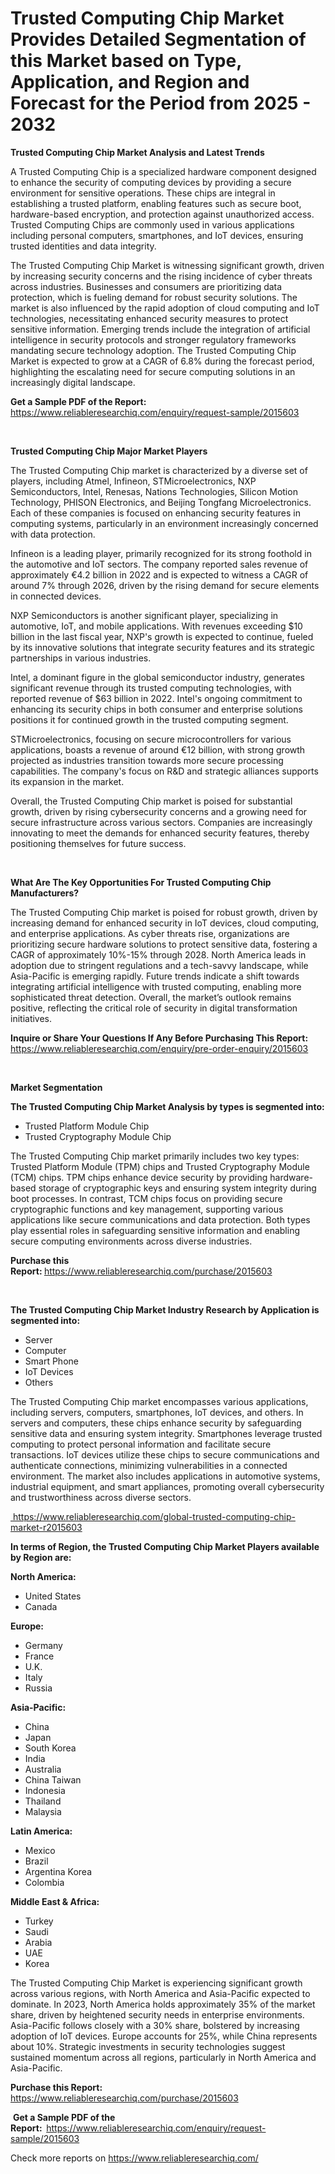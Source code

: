 <p><h1>Trusted Computing Chip Market Provides Detailed Segmentation of this Market based on Type, Application, and Region and Forecast for the Period from 2025 - 2032</h1></p><p><strong>Trusted Computing Chip Market Analysis and Latest Trends</strong></p>
<p><p>A Trusted Computing Chip is a specialized hardware component designed to enhance the security of computing devices by providing a secure environment for sensitive operations. These chips are integral in establishing a trusted platform, enabling features such as secure boot, hardware-based encryption, and protection against unauthorized access. Trusted Computing Chips are commonly used in various applications including personal computers, smartphones, and IoT devices, ensuring trusted identities and data integrity.</p><p>The Trusted Computing Chip Market is witnessing significant growth, driven by increasing security concerns and the rising incidence of cyber threats across industries. Businesses and consumers are prioritizing data protection, which is fueling demand for robust security solutions. The market is also influenced by the rapid adoption of cloud computing and IoT technologies, necessitating enhanced security measures to protect sensitive information. Emerging trends include the integration of artificial intelligence in security protocols and stronger regulatory frameworks mandating secure technology adoption. The Trusted Computing Chip Market is expected to grow at a CAGR of 6.8% during the forecast period, highlighting the escalating need for secure computing solutions in an increasingly digital landscape.</p></p>
<p><strong>Get a Sample PDF of the Report:&nbsp;</strong> <a href="https://www.reliableresearchiq.com/enquiry/request-sample/2015603?utm_campaign=1720&utm_medium=2&utm_source=Github&utm_content=ia&utm_term=17012025&utm_id=trusted-computing-chip">https://www.reliableresearchiq.com/enquiry/request-sample/2015603</a></p>
<p>&nbsp;</p>
<p><strong>Trusted Computing Chip Major Market Players</strong></p>
<p><p>The Trusted Computing Chip market is characterized by a diverse set of players, including Atmel, Infineon, STMicroelectronics, NXP Semiconductors, Intel, Renesas, Nations Technologies, Silicon Motion Technology, PHISON Electronics, and Beijing Tongfang Microelectronics. Each of these companies is focused on enhancing security features in computing systems, particularly in an environment increasingly concerned with data protection.</p><p>Infineon is a leading player, primarily recognized for its strong foothold in the automotive and IoT sectors. The company reported sales revenue of approximately €4.2 billion in 2022 and is expected to witness a CAGR of around 7% through 2026, driven by the rising demand for secure elements in connected devices.</p><p>NXP Semiconductors is another significant player, specializing in automotive, IoT, and mobile applications. With revenues exceeding $10 billion in the last fiscal year, NXP's growth is expected to continue, fueled by its innovative solutions that integrate security features and its strategic partnerships in various industries.</p><p>Intel, a dominant figure in the global semiconductor industry, generates significant revenue through its trusted computing technologies, with reported revenue of $63 billion in 2022. Intel's ongoing commitment to enhancing its security chips in both consumer and enterprise solutions positions it for continued growth in the trusted computing segment.</p><p>STMicroelectronics, focusing on secure microcontrollers for various applications, boasts a revenue of around €12 billion, with strong growth projected as industries transition towards more secure processing capabilities. The company's focus on R&D and strategic alliances supports its expansion in the market.</p><p>Overall, the Trusted Computing Chip market is poised for substantial growth, driven by rising cybersecurity concerns and a growing need for secure infrastructure across various sectors. Companies are increasingly innovating to meet the demands for enhanced security features, thereby positioning themselves for future success.</p></p>
<p>&nbsp;</p>
<p><strong>What Are The Key Opportunities For Trusted Computing Chip Manufacturers?</strong></p>
<p><p>The Trusted Computing Chip market is poised for robust growth, driven by increasing demand for enhanced security in IoT devices, cloud computing, and enterprise applications. As cyber threats rise, organizations are prioritizing secure hardware solutions to protect sensitive data, fostering a CAGR of approximately 10%-15% through 2028. North America leads in adoption due to stringent regulations and a tech-savvy landscape, while Asia-Pacific is emerging rapidly. Future trends indicate a shift towards integrating artificial intelligence with trusted computing, enabling more sophisticated threat detection. Overall, the market’s outlook remains positive, reflecting the critical role of security in digital transformation initiatives.</p></p>
<p><strong>Inquire or Share Your Questions If Any Before Purchasing This Report:</strong> <a href="https://www.reliableresearchiq.com/enquiry/pre-order-enquiry/2015603?utm_campaign=1720&utm_medium=2&utm_source=Github&utm_content=ia&utm_term=17012025&utm_id=trusted-computing-chip">https://www.reliableresearchiq.com/enquiry/pre-order-enquiry/2015603</a></p>
<p>&nbsp;</p>
<p><strong>Market Segmentation</strong></p>
<p><strong>The Trusted Computing Chip Market Analysis by types is segmented into:</strong></p>
<p><ul><li>Trusted Platform Module Chip</li><li>Trusted Cryptography Module Chip</li></ul></p>
<p><p>The Trusted Computing Chip market primarily includes two key types: Trusted Platform Module (TPM) chips and Trusted Cryptography Module (TCM) chips. TPM chips enhance device security by providing hardware-based storage of cryptographic keys and ensuring system integrity during boot processes. In contrast, TCM chips focus on providing secure cryptographic functions and key management, supporting various applications like secure communications and data protection. Both types play essential roles in safeguarding sensitive information and enabling secure computing environments across diverse industries.</p></p>
<p><strong>Purchase this Report:&nbsp;</strong><a href="https://www.reliableresearchiq.com/purchase/2015603?utm_campaign=1720&utm_medium=2&utm_source=Github&utm_content=ia&utm_term=17012025&utm_id=trusted-computing-chip">https://www.reliableresearchiq.com/purchase/2015603</a></p>
<p>&nbsp;</p>
<p><strong>The Trusted Computing Chip Market Industry Research by Application is segmented into:</strong></p>
<p><ul><li>Server</li><li>Computer</li><li>Smart Phone</li><li>IoT Devices</li><li>Others</li></ul></p>
<p><p>The Trusted Computing Chip market encompasses various applications, including servers, computers, smartphones, IoT devices, and others. In servers and computers, these chips enhance security by safeguarding sensitive data and ensuring system integrity. Smartphones leverage trusted computing to protect personal information and facilitate secure transactions. IoT devices utilize these chips to secure communications and authenticate connections, minimizing vulnerabilities in a connected environment. The market also includes applications in automotive systems, industrial equipment, and smart appliances, promoting overall cybersecurity and trustworthiness across diverse sectors.</p></p>
<p><a href="https://www.reliableresearchiq.com/global-trusted-computing-chip-market-r2015603?utm_campaign=1720&utm_medium=2&utm_source=Github&utm_content=ia&utm_term=17012025&utm_id=trusted-computing-chip">&nbsp;https://www.reliableresearchiq.com/global-trusted-computing-chip-market-r2015603</a></p>
<p><strong>In terms of Region, the Trusted Computing Chip Market Players available by Region are:</strong></p>
<p>
    <p> <strong> North America: </strong>
        <ul>
            <li>United States</li>
            <li>Canada</li>
        </ul>
        </p> 
    <p> <strong> Europe: </strong>
        <ul>
            <li>Germany</li>
            <li>France</li>
            <li>U.K.</li>
            <li>Italy</li>
            <li>Russia</li>
        </ul>
        </p> 
    <p> <strong> Asia-Pacific: </strong>
        <ul>
            <li>China</li>
            <li>Japan</li>
            <li>South Korea</li>
            <li>India</li>
            <li>Australia</li>
            <li>China Taiwan</li>
            <li>Indonesia</li>
            <li>Thailand</li>
            <li>Malaysia</li>
        </ul>
        </p> 
    <p> <strong> Latin America: </strong>
        <ul>
            <li>Mexico</li>
            <li>Brazil</li>
            <li>Argentina Korea</li>
            <li>Colombia</li>
        </ul>
        </p> 
    <p> <strong> Middle East & Africa: </strong>
        <ul>
            <li>Turkey</li>
            <li>Saudi</li>
            <li>Arabia</li>
            <li>UAE</li>
            <li>Korea</li>
        </ul>
    </p>
    </p>
<p><p>The Trusted Computing Chip Market is experiencing significant growth across various regions, with North America and Asia-Pacific expected to dominate. In 2023, North America holds approximately 35% of the market share, driven by heightened security needs in enterprise environments. Asia-Pacific follows closely with a 30% share, bolstered by increasing adoption of IoT devices. Europe accounts for 25%, while China represents about 10%. Strategic investments in security technologies suggest sustained momentum across all regions, particularly in North America and Asia-Pacific.</p></p>
<p><strong>Purchase this Report: </strong><a href="https://www.reliableresearchiq.com/purchase/2015603?utm_campaign=1720&utm_medium=2&utm_source=Github&utm_content=ia&utm_term=17012025&utm_id=trusted-computing-chip">https://www.reliableresearchiq.com/purchase/2015603</a></p>
<p>&nbsp;<strong>Get a Sample PDF of the Report:&nbsp;&nbsp;</strong><a href="https://www.reliableresearchiq.com/enquiry/request-sample/2015603?utm_campaign=1720&utm_medium=2&utm_source=Github&utm_content=ia&utm_term=17012025&utm_id=trusted-computing-chip">https://www.reliableresearchiq.com/enquiry/request-sample/2015603</a></p>
<p><strong></strong></p>
<p>Check more reports on <a href="https://www.reliableresearchiq.com/?utm_campaign=1720&utm_medium=2&utm_source=Github&utm_content=ia&utm_term=17012025&utm_id=trusted-computing-chip">https://www.reliableresearchiq.com/</a></p>